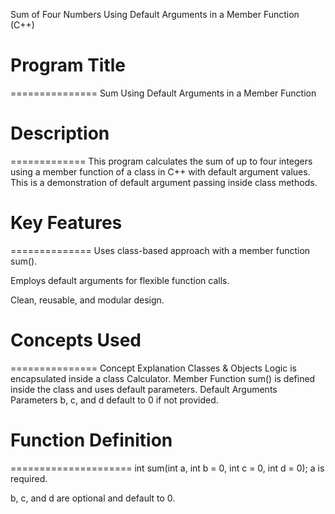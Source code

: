 Sum of Four Numbers Using Default Arguments in a Member Function (C++)

# Program Title
===============
Sum Using Default Arguments in a Member Function



# Description
=============
This program calculates the sum of up to four integers using a member function of a class in C++ with default argument values.
This is a demonstration of default argument passing inside class methods.



# Key Features
==============
Uses class-based approach with a member function sum().

Employs default arguments for flexible function calls.

Clean, reusable, and modular design.



# Concepts Used
===============
Concept	Explanation
Classes & Objects	Logic is encapsulated inside a class Calculator.
Member Function	sum() is defined inside the class and uses default parameters.
Default Arguments	Parameters b, c, and d default to 0 if not provided.



# Function Definition
=====================
int sum(int a, int b = 0, int c = 0, int d = 0);
a is required.

b, c, and d are optional and default to 0.
